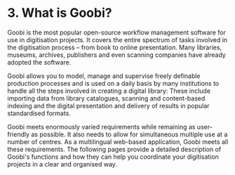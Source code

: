 # 3. What is Goobi?

Goobi is the most popular open-source workflow management software for use in digitisation projects. It covers the entire spectrum of tasks involved in the digitisation process – from book to online presentation. Many libraries, museums, archives, publishers and even scanning companies have already adopted the software.

Goobi allows you to model, manage and supervise freely definable production processes and is used on a daily basis by many institutions to handle all the steps involved in creating a digital library: These include importing data from library catalogues, scanning and content-based indexing and the digital presentation and delivery of results in popular standardised formats.

Goobi meets enormously varied requirements while remaining as user-friendly as possible. It also needs to allow for simultaneous multiple use at a number of centres. As a multilingual web-based application, Goobi meets all these requirements. The following pages provide a detailed description of Goobi's functions and how they can help you coordinate your digitisation projects in a clear and organised way.

